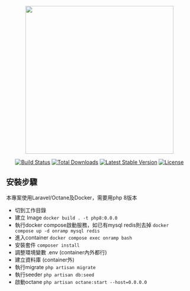 <p align="center"><a href="https://laravel.com" target="_blank"><img src="https://raw.githubusercontent.com/laravel/art/master/logo-lockup/5%20SVG/2%20CMYK/1%20Full%20Color/laravel-logolockup-cmyk-red.svg" width="400"></a></p>

<p align="center">
<a href="https://travis-ci.org/laravel/framework"><img src="https://travis-ci.org/laravel/framework.svg" alt="Build Status"></a>
<a href="https://packagist.org/packages/laravel/framework"><img src="https://img.shields.io/packagist/dt/laravel/framework" alt="Total Downloads"></a>
<a href="https://packagist.org/packages/laravel/framework"><img src="https://img.shields.io/packagist/v/laravel/framework" alt="Latest Stable Version"></a>
<a href="https://packagist.org/packages/laravel/framework"><img src="https://img.shields.io/packagist/l/laravel/framework" alt="License"></a>
</p>

## 安裝步驟

本專案使用Laravel/Octane及Docker，需要用php 8版本

- 切到工作目錄
- 建立 Image
<code>docker build . -t php8:0.0.0 </code>
- 執行docker compose啟動服務，如已有mysql redis則去掉
<code>docker compose up -d onramp mysql redis</code>
- 進入container
<code>docker compose exec onramp bash</code>
- 安裝套件
<code>composer install</code>
- 調整環境變數 .env (container內外都行)
- 建立資料庫 (container外)
- 執行migrate
<code>php artisan migrate</code>
- 執行seeder
<code>php artisan db:seed</code>
- 啟動octane
<code>php artisan octane:start --host=0.0.0.0</code>

## 